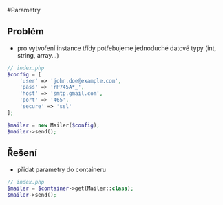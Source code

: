 #Parametry
## Problém
* pro vytvoření instance třídy potřebujeme jednoduché datové typy (int, string, array...)

```php
// index.php
$config = [
    'user' => 'john.doe@example.com',
    'pass' => 'rP745A*_',
    'host' => 'smtp.gmail.com',
    'port' => '465',
    'secure' => 'ssl'
];

$mailer = new Mailer($config);
$mailer->send();

```

## Řešení
* přidat parametry do containeru

```php
// index.php
$mailer = $container->get(Mailer::class);
$mailer->send();
```